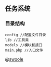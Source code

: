 ## 任务系统

### 目录结构
```$xslt
config //配置文件目录
lib //工具类
models //模块和接口
main.php //入口文件
```


@[swoole](https://www.swoole.com/)